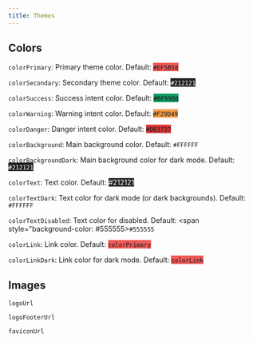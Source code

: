 ```yaml
---
title: Themes
---
```


## Colors

`colorPrimary`: Primary theme color. Default: <span style="background-color: #EF5B58">`#EF5B58`</span>

`colorSecondary`: Secondary theme color. Default: <span style="background-color: #212121; color:#ffffff">`#212121`</span>

`colorSuccess`: Success intent color. Default: <span style="background-color: #0F9960">`#0F9960`</span>

`colorWarning`: Warning intent color. Default: <span style="background-color: #F29D49">`#F29D49`</span>

`colorDanger`: Danger intent color. Default: <span style="background-color: #DB3737">`#DB3737`</span>

`colorBackground`: Main background color. Default: <span style="background-color: #ffffff">`#FFFFFF`</span>

`colorBackgroundDark`: Main background color for dark mode. Default: <span style="background-color: #212121; color: #fff">`#212121`</span>

`colorText`: Text color. Default: <span style="background-color: #212121; color: #ffffff">#212121</span>

`colorTextDark`: Text color for dark mode (or dark backgrounds). Default: <span style="background-color: #ffffff">`#FFFFFF`</span>

`colorTextDisabled`: Text color for disabled. Default: <span style="background-color: #555555>`#555555`</span>

`colorLink`: Link color. Default: <span style="background-color: #EF5B58">`colorPrimary`</span>

`colorLinkDark`: Link color for dark mode. Default: <span style="background-color: #EF5B58">`colorLink`</span>

## Images

`logoUrl`

`logoFooterUrl`

`faviconUrl`

